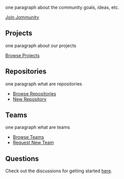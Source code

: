 one paragraph about the community goals, ideas, etc.

[Join Jommunity](https://github.com/non-binary-trees/non-binary-trees.github.io/issues/new?assignees=&labels=&template=i-want-to-join-the-nbt-community.md&title=I+want+to+join+the+NBT+Community+%F0%9F%94%A5%F0%9F%94%A5%F0%9F%94%A5)


## Projects

one paragraph about our projects

[Browse Projects](https://github.com/orgs/non-binary-trees/teams/projects)

## Repositories

one paragraph what are repositories

* [Browse Repositories](https://github.com/non-binary-trees)
* [New Repository](https://github.com/organizations/non-binary-trees/repositories/new)

## Teams

one paragraph what are teams

* [Browse Teams](https://github.com/orgs/non-binary-trees/teams/projects/teams)
* [Request New Team](https://github.com/non-binary-trees/non-binary-trees.github.io/issues/new?assignees=&labels=&template=new-team-request.md&title=New+Team+Request)

## Questions

Check out the discussions for getting started [here](https://github.com/orgs/non-binary-trees/teams/forest-rangers).
